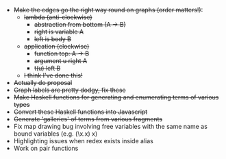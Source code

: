 * ~~Make the edges go the right way round on graphs (order matters!)~~:
    * ~~lambda (anti-clockwise)~~
        * ~~abstraction from bottom (A -> B)~~
        * ~~right is variable A~~
        * ~~left is body B~~
    * ~~application (clockwise)~~
        * ~~function top: A -> B~~
        * ~~argument u right A~~
        * ~~t(u) left B~~
    * ~~I think I've done this!~~
* ~~Actually do proposal~~
* ~~Graph labels are pretty dodgy, fix these~~
* ~~Make Haskell functions for generating and enumerating terms of various types~~
* ~~Convert these Haskell functions into Javascript~~
* ~~Generate 'galleries' of terms from various fragments~~
* Fix map drawing bug involving free variables with the same name as bound variables (e.g. (\x.x) x)
* Highlighting issues when redex exists inside alias
* Work on pair functions